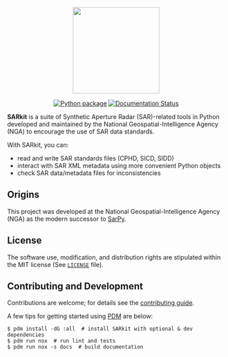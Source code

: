 <div align="center">

<!-- TODO: Replace link with github asset when available in main -->
<img src="https://sarkit.readthedocs.io/en/user-guide/_static/sarkit_logo.png" width=200>

[![Python package](https://github.com/ValkyrieSystems/sarkit/actions/workflows/python-package.yml/badge.svg)](https://github.com/ValkyrieSystems/sarkit/actions/workflows/python-package.yml)
[![Documentation Status](https://readthedocs.org/projects/sarkit/badge/?version=latest)](https://sarkit.readthedocs.io/en/latest/?badge=latest)

</div>

**SARkit** is a suite of Synthetic Aperture Radar (SAR)-related tools in Python developed and maintained by the National Geospatial-Intelligence Agency (NGA) to encourage the use of SAR data standards.

With SARkit, you can:

* read and write SAR standards files (CPHD, SICD, SIDD)
* interact with SAR XML metadata using more convenient Python objects
* check SAR data/metadata files for inconsistencies

## Origins
This project was developed at the National Geospatial-Intelligence Agency (NGA) as the modern successor to
[SarPy](https://github.com/ngageoint/sarpy).

## License
The software use, modification, and distribution rights are stipulated within the MIT license
(See [`LICENSE`](LICENSE) file).

## Contributing and Development
Contributions are welcome; for details see the [contributing guide](./CONTRIBUTING.md).

A few tips for getting started using [PDM](https://pdm-project.org/en/latest/) are below:


```shell
$ pdm install -dG :all  # install SARkit with optional & dev dependencies
$ pdm run nox  # run lint and tests
$ pdm run nox -s docs  # build documentation
```
